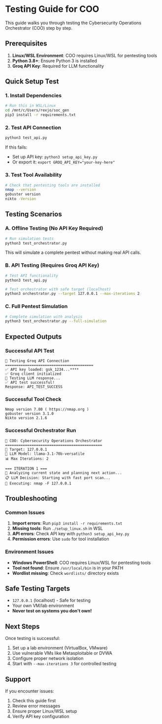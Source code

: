 # Testing Guide for COO

This guide walks you through testing the Cybersecurity Operations Orchestrator (COO) step by step.

## Prerequisites

1. **Linux/WSL Environment**: COO requires Linux/WSL for pentesting tools
2. **Python 3.8+**: Ensure Python 3 is installed
3. **Groq API Key**: Required for LLM functionality

## Quick Setup Test

### 1. Install Dependencies
```bash
# Run this in WSL/Linux
cd /mnt/c/Users/rexjo/soc_gen
pip3 install -r requirements.txt
```

### 2. Test API Connection
```bash
python3 test_api.py
```

If this fails:
- Set up API key: `python3 setup_api_key.py`
- Or export it: `export GROQ_API_KEY="your-key-here"`

### 3. Test Tool Availability
```bash
# Check that pentesting tools are installed
nmap --version
gobuster version
nikto -Version
```

## Testing Scenarios

### A. Offline Testing (No API Key Required)
```bash
# Run simulation tests
python3 test_orchestrator.py
```

This will simulate a complete pentest without making real API calls.

### B. API Testing (Requires Groq API Key)
```bash
# Test API functionality
python3 test_api.py

# Test orchestrator with safe target (localhost)
python3 orchestrator.py --target 127.0.0.1 --max-iterations 2
```

### C. Full Pentest Simulation
```bash
# Complete simulation with analysis
python3 test_orchestrator.py --full-simulation
```

## Expected Outputs

### Successful API Test
```
🔑 Testing Groq API Connection
========================================
✅ API key loaded: gsk_1234...****
✅ Groq client initialized
🧠 Testing LLM response...
✅ API test successful!
Response: API_TEST_SUCCESS
```

### Successful Tool Check
```
Nmap version 7.80 ( https://nmap.org )
gobuster version 3.1.0
Nikto version 2.1.6
```

### Successful Orchestrator Run
```
🤖 COO: Cybersecurity Operations Orchestrator
============================================
🎯 Target: 127.0.0.1
🧠 LLM Model: llama-3.1-70b-versatile
📊 Max Iterations: 2

=== ITERATION 1 ===
🧠 Analyzing current state and planning next action...
📋 LLM Decision: Starting with fast port scan...
🔧 Executing: nmap -F 127.0.0.1
```

## Troubleshooting

### Common Issues

1. **Import errors**: Run `pip3 install -r requirements.txt`
2. **Missing tools**: Run `./setup_linux.sh` in WSL
3. **API errors**: Check API key with `python3 setup_api_key.py`
4. **Permission errors**: Use `sudo` for tool installation

### Environment Issues

- **Windows PowerShell**: COO requires Linux/WSL for pentesting tools
- **Tool not found**: Ensure `/usr/local/bin` is in your PATH
- **Wordlist missing**: Check `wordlists/` directory exists

## Safe Testing Targets

- `127.0.0.1` (localhost) - Safe for testing
- Your own VM/lab environment
- **Never test on systems you don't own!**

## Next Steps

Once testing is successful:
1. Set up a lab environment (VirtualBox, VMware)
2. Use vulnerable VMs like Metasploitable or DVWA
3. Configure proper network isolation
4. Start with `--max-iterations 3` for controlled testing

## Support

If you encounter issues:
1. Check this guide first
2. Review error messages
3. Ensure proper Linux/WSL setup
4. Verify API key configuration
